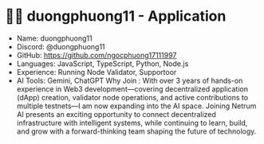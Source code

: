 #  🧑‍💻 duongphuong11 - Application

- Name: duongphuong11
- Discord: @duongphuong11
- GitHub: https://github.com/ngocphuong17111997
- Languages: JavaScript, TypeScript, Python, Node.js
- Experience: Running Node Validator, Supportoor
- AI Tools: Gemini, ChatGPT
Why Join : With over 3 years of hands-on experience in Web3 development—covering decentralized application (dApp) creation, validator node operations, and active contributions to multiple testnets—I am now expanding into the AI space. Joining Netrum AI presents an exciting opportunity to connect decentralized infrastructure with intelligent systems, while continuing to learn, build, and grow with a forward-thinking team shaping the future of technology.
